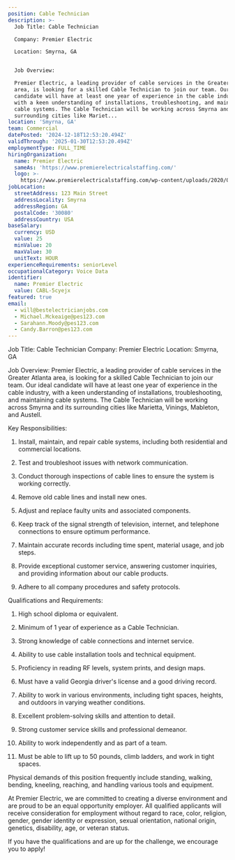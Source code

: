 ```yaml
---
position: Cable Technician
description: >-
  Job Title: Cable Technician

  Company: Premier Electric

  Location: Smyrna, GA


  Job Overview:

  Premier Electric, a leading provider of cable services in the Greater Atlanta
  area, is looking for a skilled Cable Technician to join our team. Our ideal
  candidate will have at least one year of experience in the cable industry,
  with a keen understanding of installations, troubleshooting, and maintaining
  cable systems. The Cable Technician will be working across Smyrna and its
  surrounding cities like Mariet...
location: 'Smyrna, GA'
team: Commercial
datePosted: '2024-12-18T12:53:20.494Z'
validThrough: '2025-01-30T12:53:20.494Z'
employmentType: FULL_TIME
hiringOrganization:
  name: Premier Electric
  sameAs: 'https://www.premierelectricalstaffing.com/'
  logo: >-
    https://www.premierelectricalstaffing.com/wp-content/uploads/2020/05/Premier-Electrical-Staffing-logo.png
jobLocation:
  streetAddress: 123 Main Street
  addressLocality: Smyrna
  addressRegion: GA
  postalCode: '30080'
  addressCountry: USA
baseSalary:
  currency: USD
  value: 25
  minValue: 20
  maxValue: 30
  unitText: HOUR
experienceRequirements: seniorLevel
occupationalCategory: Voice Data
identifier:
  name: Premier Electric
  value: CABL-5cyejx
featured: true
email:
  - will@bestelectricianjobs.com
  - Michael.Mckeaige@pes123.com
  - Sarahann.Moody@pes123.com
  - Candy.Barron@pes123.com
---
```




Job Title: Cable Technician
Company: Premier Electric
Location: Smyrna, GA

Job Overview:
Premier Electric, a leading provider of cable services in the Greater Atlanta area, is looking for a skilled Cable Technician to join our team. Our ideal candidate will have at least one year of experience in the cable industry, with a keen understanding of installations, troubleshooting, and maintaining cable systems. The Cable Technician will be working across Smyrna and its surrounding cities like Marietta, Vinings, Mableton, and Austell. 

Key Responsibilities:

1. Install, maintain, and repair cable systems, including both residential and commercial locations.

2. Test and troubleshoot issues with network communication.

3. Conduct thorough inspections of cable lines to ensure the system is working correctly.

4. Remove old cable lines and install new ones.

5. Adjust and replace faulty units and associated components.

6. Keep track of the signal strength of television, internet, and telephone connections to ensure optimum performance.

7. Maintain accurate records including time spent, material usage, and job steps.

8. Provide exceptional customer service, answering customer inquiries, and providing information about our cable products.

9. Adhere to all company procedures and safety protocols.

Qualifications and Requirements:

1. High school diploma or equivalent.

2. Minimum of 1 year of experience as a Cable Technician.

3. Strong knowledge of cable connections and internet service.

4. Ability to use cable installation tools and technical equipment.

5. Proficiency in reading RF levels, system prints, and design maps.

6. Must have a valid Georgia driver's license and a good driving record.

7. Ability to work in various environments, including tight spaces, heights, and outdoors in varying weather conditions.

8. Excellent problem-solving skills and attention to detail.

9. Strong customer service skills and professional demeanor.

10. Ability to work independently and as part of a team.

11. Must be able to lift up to 50 pounds, climb ladders, and work in tight spaces.

Physical demands of this position frequently include standing, walking, bending, kneeling, reaching, and handling various tools and equipment. 

At Premier Electric, we are committed to creating a diverse environment and are proud to be an equal opportunity employer. All qualified applicants will receive consideration for employment without regard to race, color, religion, gender, gender identity or expression, sexual orientation, national origin, genetics, disability, age, or veteran status. 

If you have the qualifications and are up for the challenge, we encourage you to apply!
